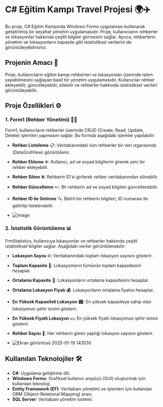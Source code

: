 # C# Eğitim Kampı Travel Projesi 🌍✈️

Bu proje, C# Eğitim Kampında Windows Forms uygulaması kullanarak geliştirilmiş bir seyahat yönetim uygulamasıdır. Proje, kullanıcıların rehberler ve lokasyonlar hakkında çeşitli bilgiler görmesini sağlar. Ayrıca, rehberlerin yönetimi ve lokasyonların kapasite gibi istatistiksel verilerini de görüntüleyebilirsiniz.

## Projenin Amacı 🎯

Proje, kullanıcıların eğitim kampı rehberleri ve lokasyonları üzerinde işlem yapabilmesini sağlayan basit bir yönetim uygulamasıdır. Kullanıcılar rehber ekleyebilir, güncelleyebilir, silebilir ve rehberler hakkında istatistiksel verileri görüntüleyebilir.

## Proje Özellikleri ⚙️

### 1. **Form1 (Rehber Yönetimi) 🧑‍🏫**
Form1, kullanıcıların rehberler üzerinde CRUD (Create, Read, Update, Delete) işlemleri yapmasını sağlar. Bu formda aşağıdaki işlemler yapılabilir:

- **Rehber Listeleme** 📋: Veritabanındaki tüm rehberler bir veri ızgarasında (DataGridView) görüntülenir.
- **Rehber Ekleme** ➕: Kullanıcı, ad ve soyad bilgilerini girerek yeni bir rehber ekleyebilir.
- **Rehber Silme** ❌: Rehberin ID'si girilerek rehber veritabanından silinebilir.
- **Rehber Güncelleme** ✏️: Bir rehberin ad ve soyad bilgileri güncellenebilir.
- **Rehber ID ile Getirme** 🔍: Belirli bir rehberin bilgileri, ID numarası ile getirilip listelenebilir.

- ![image](https://github.com/user-attachments/assets/4c4e137e-7ec3-408a-b27d-c70e2762b3da)


### 2. **İstatistik Görüntüleme 📊**
FrmStatistics, kullanıcıya lokasyonlar ve rehberler hakkında çeşitli istatistiksel bilgiler sağlar. Aşağıdaki veriler görüntülenebilir:

- **Lokasyon Sayısı** 🌐: Veritabanındaki toplam lokasyon sayısını gösterir.
- **Toplam Kapasite** 💼: Lokasyonların tümünün toplam kapasitesini hesaplar.
- **Ortalama Kapasite** 📏: Lokasyonların ortalama kapasitesini hesaplar.
- **Ortalama Lokasyon Fiyatı 💰**: Lokasyonların ortalama fiyatını hesaplar.
- **En Yüksek Kapasiteli Lokasyon** 🏙️: En yüksek kapasiteye sahip olan lokasyonun şehir ismini gösterir.
- **En Yüksek Fiyatlı Lokasyon** 💵: En yüksek fiyatlı lokasyonun şehir ismini gösterir.
- **Rehber Sayısı** 🧳: Her rehberin görev yaptığı lokasyon sayısını gösterir.

- ![Ekran görüntüsü 2025-01-19 143530](https://github.com/user-attachments/assets/1a9e1848-7c8a-4624-937f-088ced55c217)


## Kullanılan Teknolojiler 🛠️

- **C#**: Uygulama geliştirme dili.
- **Windows Forms**: Grafiksel kullanıcı arayüzü (GUI) oluşturmak için kullanılan teknoloji.
- **Entity Framework (EF)**: Veritabanı yönetimi ve işlemleri için kullanılan ORM (Object-Relational Mapping) aracı.
- **SQL Server**: Veritabanı yönetim sistemi.
